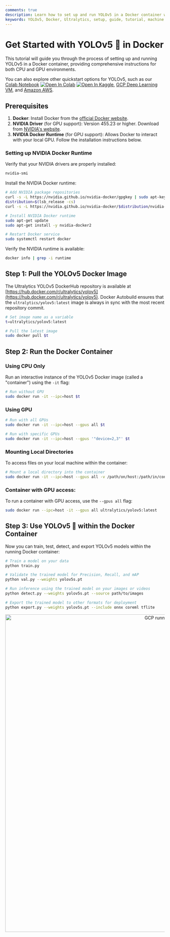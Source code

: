 ```yaml
---
comments: true
description: Learn how to set up and run YOLOv5 in a Docker container with step-by-step instructions for CPU and GPU environments, mounting volumes, and using display servers.
keywords: YOLOv5, Docker, Ultralytics, setup, guide, tutorial, machine learning, deep learning, AI, GPU, NVIDIA, container, X11, Wayland
---
```


# Get Started with YOLOv5 🚀 in Docker

This tutorial will guide you through the process of setting up and running YOLOv5 in a Docker container, providing comprehensive instructions for both CPU and GPU environments.

You can also explore other quickstart options for YOLOv5, such as our [Colab Notebook](https://colab.research.google.com/github/ultralytics/yolov5/blob/master/tutorial.ipynb) <a href="https://colab.research.google.com/github/ultralytics/yolov5/blob/master/tutorial.ipynb"><img src="https://colab.research.google.com/assets/colab-badge.svg" alt="Open In Colab"></a> <a href="https://www.kaggle.com/models/ultralytics/yolov5"><img src="https://kaggle.com/static/images/open-in-kaggle.svg" alt="Open In Kaggle"></a>, [GCP Deep Learning VM](./google_cloud_quickstart_tutorial.md), and [Amazon AWS](./aws_quickstart_tutorial.md).

## Prerequisites

1. **Docker**: Install Docker from the [official Docker website](https://docs.docker.com/get-started/get-docker/).
2. **NVIDIA Driver** (for GPU support): Version 455.23 or higher. Download from [NVIDIA's website](https://www.nvidia.com/Download/index.aspx).
3. **NVIDIA Docker Runtime** (for GPU support): Allows Docker to interact with your local GPU. Follow the installation instructions below.

### Setting up NVIDIA Docker Runtime

Verify that your NVIDIA drivers are properly installed:

```bash
nvidia-smi
```

Install the NVIDIA Docker runtime:

```bash
# Add NVIDIA package repositories
curl -s -L https://nvidia.github.io/nvidia-docker/gpgkey | sudo apt-key add -
distribution=$(lsb_release -cs)
curl -s -L https://nvidia.github.io/nvidia-docker/$distribution/nvidia-docker.list | sudo tee /etc/apt/sources.list.d/nvidia-docker.list

# Install NVIDIA Docker runtime
sudo apt-get update
sudo apt-get install -y nvidia-docker2

# Restart Docker service
sudo systemctl restart docker
```

Verify the NVIDIA runtime is available:

```bash
docker info | grep -i runtime
```

## Step 1: Pull the YOLOv5 Docker Image

The Ultralytics YOLOv5 DockerHub repository is available at [https://hub.docker.com/r/ultralytics/yolov5](https://hub.docker.com/r/ultralytics/yolov5). Docker Autobuild ensures that the `ultralytics/yolov5:latest` image is always in sync with the most recent repository commit.

```bash
# Set image name as a variable
t=ultralytics/yolov5:latest

# Pull the latest image
sudo docker pull $t
```

## Step 2: Run the Docker Container

### Using CPU Only

Run an interactive instance of the YOLOv5 Docker image (called a "container") using the `-it` flag:

```bash
# Run without GPU
sudo docker run -it --ipc=host $t
```

### Using GPU

```bash
# Run with all GPUs
sudo docker run -it --ipc=host --gpus all $t

# Run with specific GPUs
sudo docker run -it --ipc=host --gpus '"device=2,3"' $t
```

### Mounting Local Directories

To access files on your local machine within the container:

```bash
# Mount a local directory into the container
sudo docker run -it --ipc=host --gpus all -v /path/on/host:/path/in/container $t
```

### Container with GPU access:

To run a container with GPU access, use the `--gpus all` flag:

```bash
sudo docker run --ipc=host -it --gpus all ultralytics/yolov5:latest
```

## Step 3: Use YOLOv5 🚀 within the Docker Container

Now you can train, test, detect, and export YOLOv5 models within the running Docker container:

```bash
# Train a model on your data
python train.py

# Validate the trained model for Precision, Recall, and mAP
python val.py --weights yolov5s.pt

# Run inference using the trained model on your images or videos
python detect.py --weights yolov5s.pt --source path/to/images

# Export the trained model to other formats for deployment
python export.py --weights yolov5s.pt --include onnx coreml tflite
```

<p align="center"><img width="1000" src="https://github.com/ultralytics/docs/releases/download/0/gcp-running-docker.avif" alt="GCP running Docker"></p>
